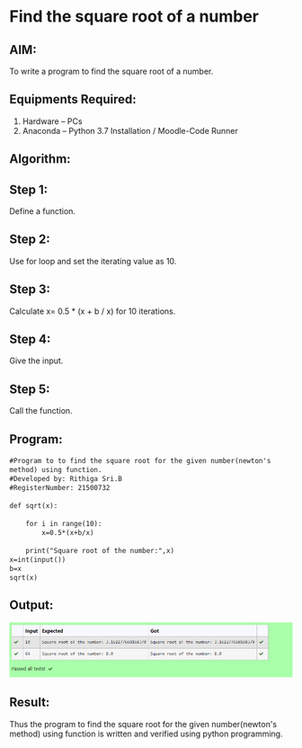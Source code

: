 # Find the square root of a number

## AIM:
To write a program to find the square root of a number.

## Equipments Required:
1. Hardware – PCs
2. Anaconda – Python 3.7 Installation / Moodle-Code Runner

## Algorithm:

## Step 1:
Define a function.
## Step 2:
Use for loop and set the iterating value as 10.
## Step 3:
Calculate x= 0.5 * (x + b / x) for 10  iterations.
## Step 4:
Give the input.
## Step 5:
Call the function.

## Program:
```
#Program to to find the square root for the given number(newton's method) using function.
#Developed by: Rithiga Sri.B
#RegisterNumber: 21500732

def sqrt(x):
    
    for i in range(10):
        x=0.5*(x+b/x)

    print("Square root of the number:",x)
x=int(input()) 
b=x
sqrt(x)
```

## Output:
![gcd of two number](./Output.png)


## Result:
Thus the program to find the square root for the given number(newton's method) using function is written and verified using python programming.
